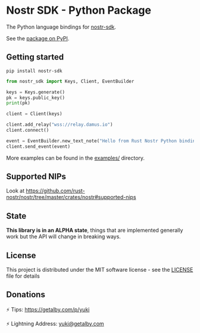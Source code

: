 # Nostr SDK - Python Package

The Python language bindings for [nostr-sdk](../../../crates/nostr-sdk/).

See the [package on PyPI](https://pypi.org/project/nostr-sdk/).  

## Getting started

```shell
pip install nostr-sdk
```

```python
from nostr_sdk import Keys, Client, EventBuilder

keys = Keys.generate()
pk = keys.public_key()
print(pk)

client = Client(keys)

client.add_relay("wss://relay.damus.io")
client.connect()

event = EventBuilder.new_text_note("Hello from Rust Nostr Python bindings!", []).to_pow_event(keys, 20)
client.send_event(event)
```

More examples can be found in the [examples/](https://github.com/rust-nostr/nostr/tree/master/bindings/nostr-sdk-ffi/bindings-python/examples) directory.

## Supported NIPs

Look at <https://github.com/rust-nostr/nostr/tree/master/crates/nostr#supported-nips>

## State

**This library is in an ALPHA state**, things that are implemented generally work but the API will change in breaking ways.

## License

This project is distributed under the MIT software license - see the [LICENSE](./LICENSE) file for details

## Donations

⚡ Tips: <https://getalby.com/p/yuki>

⚡ Lightning Address: yuki@getalby.com